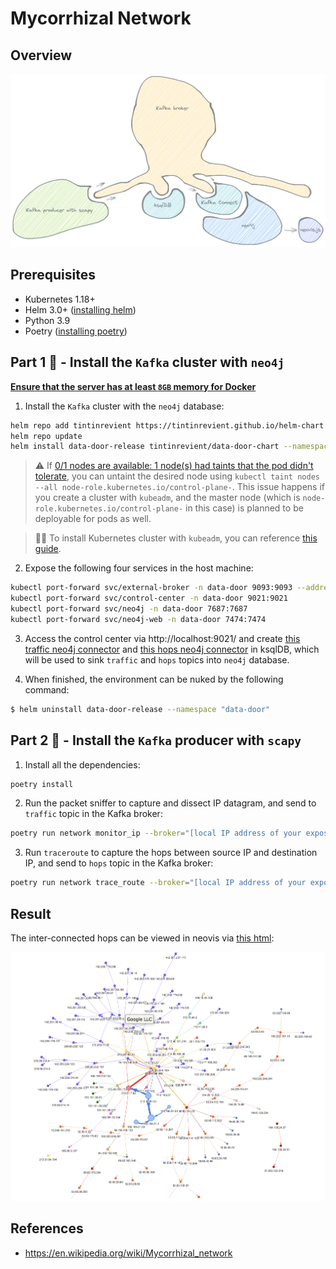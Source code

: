 # Mycorrhizal Network

## Overview

<p float="left">
    <img src="pix/mycorrhizal-network-infrastructure.png" width="800" />
</p>

## Prerequisites

* Kubernetes 1.18+
* Helm 3.0+ ([installing helm](https://helm.sh/docs/intro/install/))
* Python 3.9
* Poetry ([installing poetry](https://python-poetry.org/))

## Part 1 🧠 - Install the `Kafka` cluster with `neo4j`

<ins>**Ensure that the server has at least `8GB` memory for Docker**</ins>

1. Install the `Kafka` cluster with the `neo4j` database:
```bash
helm repo add tintinrevient https://tintinrevient.github.io/helm-chart
helm repo update
helm install data-door-release tintinrevient/data-door-chart --namespace "data-door" --create-namespace
```

> :warning: If [0/1 nodes are available: 1 node(s) had taints that the pod didn't tolerate](https://github.com/calebhailey/homelab/issues/3), you can untaint the desired node using `kubectl taint nodes --all node-role.kubernetes.io/control-plane-`. This issue happens if you create a cluster with `kubeadm`, and the master node (which is `node-role.kubernetes.io/control-plane-` in this case) is planned to be deployable for pods as well.

> :tipping_hand_woman: To install Kubernetes cluster with `kubeadm`, you can reference [this guide](https://github.com/tintinrevient/kubernetes-in-action#create-a-cluster-with-kubeadm).

2. Expose the following four services in the host machine:
```bash
kubectl port-forward svc/external-broker -n data-door 9093:9093 --address='0.0.0.0'
kubectl port-forward svc/control-center -n data-door 9021:9021
kubectl port-forward svc/neo4j -n data-door 7687:7687
kubectl port-forward svc/neo4j-web -n data-door 7474:7474
```

3. Access the control center via http://localhost:9021/ and create [this traffic neo4j connector](ksql/neo4j_traffic_sink.sql) and [this hops neo4j connector](ksql/neo4j_hops_sink.sql) in ksqlDB, which will be used to sink `traffic` and `hops` topics into `neo4j` database.

4. When finished, the environment can be nuked by the following command:
```bash
$ helm uninstall data-door-release --namespace "data-door"
```

## Part 2 🐙 - Install the `Kafka` producer with `scapy` 

1. Install all the dependencies:
```bash
poetry install
```

2. Run the packet sniffer to capture and dissect IP datagram, and send to `traffic` topic in the Kafka broker:
```bash
poetry run network monitor_ip --broker="[local IP address of your exposed external Kafka broker]:9093"
```

3. Run `traceroute` to capture the hops between source IP and destination IP, and send to `hops` topic in the Kafka broker:
```bash
poetry run network trace_route --broker="[local IP address of your exposed external Kafka broker]:9093"
```

## Result

The inter-connected hops can be viewed in neovis via [this html](neovis/network-hops.html):
<p float="left">
    <img src="pix/traceroute.png" width="800" />
</p>

## References
* https://en.wikipedia.org/wiki/Mycorrhizal_network
